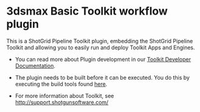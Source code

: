 # 3dsmax Basic Toolkit workflow plugin

This is a ShotGrid Pipeline Toolkit plugin,
embedding the ShotGrid Pipeline Toolkit and allowing
you to easily run and deploy Toolkit Apps and Engines.

- You can read more about Plugin development
  in our [Toolkit Developer Documentation](http://developer.shotgridsoftware.com/tk-core/bootstrap.html#developing-plugins).

- The plugin needs to be built before it can be executed. You do this by
  executing the build tools found [here](https://github.com/shotgunsoftware/tk-core/blob/master/developer).

- For more information about Toolkit, see http://support.shotgunsoftware.com/

